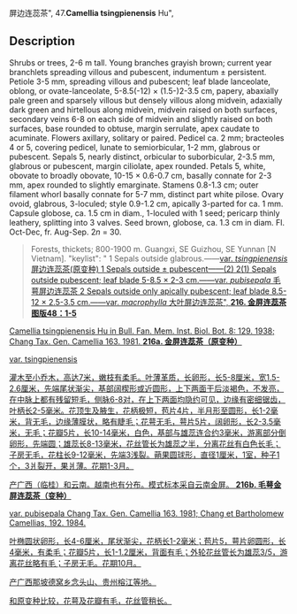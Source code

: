 屏边连蕊茶",
47.**Camellia tsingpienensis** Hu",

## Description
Shrubs or trees, 2-6 m tall. Young branches grayish brown; current year branchlets spreading villous and pubescent, indumentum ± persistent. Petiole 3-5 mm, spreading villous and pubescent; leaf blade lanceolate, oblong, or ovate-lanceolate, 5-8.5(-12) × (1.5-)2-3.5 cm, papery, abaxially pale green and sparsely villous but densely villous along midvein, adaxially dark green and hirtellous along midvein, midvein raised on both surfaces, secondary veins 6-8 on each side of midvein and slightly raised on both surfaces, base rounded to obtuse, margin serrulate, apex caudate to acuminate. Flowers axillary, solitary or paired. Pedicel ca. 2 mm; bracteoles 4 or 5, covering pedicel, lunate to semiorbicular, 1-2 mm, glabrous or pubescent. Sepals 5, nearly distinct, orbicular to suborbicular, 2-3.5 mm, glabrous or pubescent, margin ciliolate, apex rounded. Petals 5, white, obovate to broadly obovate, 10-15 × 0.6-0.7 cm, basally connate for 2-3 mm, apex rounded to slightly emarginate. Stamens 0.8-1.3 cm; outer filament whorl basally connate for 5-7 mm, distinct part white pilose. Ovary ovoid, glabrous, 3-loculed; style 0.9-1.2 cm, apically 3-parted for ca. 1 mm. Capsule globose, ca. 1.5 cm in diam., 1-loculed with 1 seed; pericarp thinly leathery, splitting into 3 valves. Seed brown, globose, ca. 1.3 cm in diam. Fl. Oct-Dec, fr. Aug-Sep. 2*n* = 30.

> Forests, thickets; 800-1900 m. Guangxi, SE Guizhou, SE Yunnan [N Vietnam].
  "keylist": "
1 Sepals outside glabrous.——<a href='/info/Camellia tsingpienensis var. tsingpienensis?t=foc'>var. *tsingpienensis* 屏边连蕊茶(原变种)
1 Sepals outside ± pubescent——(2)
2(1) Sepals outside pubescent; leaf blade 5-8.5 × 2-3 cm.——<a href='/info/Camellia tsingpienensis var. pubisepala?t=foc'>var. *pubisepala* 毛萼屏边连蕊茶
2 Sepals outside only apically pubescent; leaf blade 8.5-12 × 2.5-3.5 cm.——<a href='/info/Camellia tsingpienensis var. macrophylla?t=foc'>var. *macrophylla* 大叶屏边连蕊茶",
**216. 金屏连蕊茶 图版48：1-5**

Camellia tsingpienensis Hu in Bull. Fan. Mem. Inst. Biol. Bot. 8: 129. 1938; Chang Tax. Gen. Camellia 163. 1981.
**216a. 金屏连蕊茶（原变种）**

var. tsingpienensis

灌木至小乔木，高达7米，嫩枝有柔毛。叶薄革质，长卵形，长5-8厘米，宽1.5-2.6厘米，先端尾状渐尖，基部阔楔形或近圆形，上下两面干后淡褐色，不发亮，在中脉上都有残留短毛，侧脉6-8对，在上下两面均隐约可见，边缘有密细锯齿，叶柄长2-5毫米。花顶生及腋生，花柄极短，苞片4片，半月形至圆形，长1-2毫米，背无毛，边缘薄膜状，略有睫毛；花萼无毛，萼片5片，阔卵形，长2-3.5毫米，无毛；花瓣5片，长10-14毫米，白色，基部与雄蕊连合约3毫米，游离部分倒卵形，先端圆；雄蕊长8-13毫米，花丝管长为雄蕊之半，分离花丝有白色长毛；子房无毛，花柱长9-12毫米，先端3浅裂。蒴果圆球形，直径1厘米，1室，种子1个，3爿裂开，果爿薄。花期1-3月。

产广西（临桂）和云南。越南也有分布。模式标本采自云南金屏。
**216b. 毛萼金屏连蕊茶（变种）**

var. pubisepala Chang Tax. Gen. Camellia 163. 1981; Chang et Bartholomew Camellias, 192. 1984.

叶椭圆状卵形，长4-6厘米，尾状渐尖，花柄长1-2毫米；苞片5，萼片卵圆形，长4毫米，有柔毛；花瓣5片，长1-1.2厘米，背面有毛；外轮花丝管长为雄蕊3/5，游离花丝略有毛；子房无毛。花期10月。

产广西那坡德窝乡念头山、贵州榕江等地。

和原变种比较，花萼及花瓣有毛，花丝管稍长。
